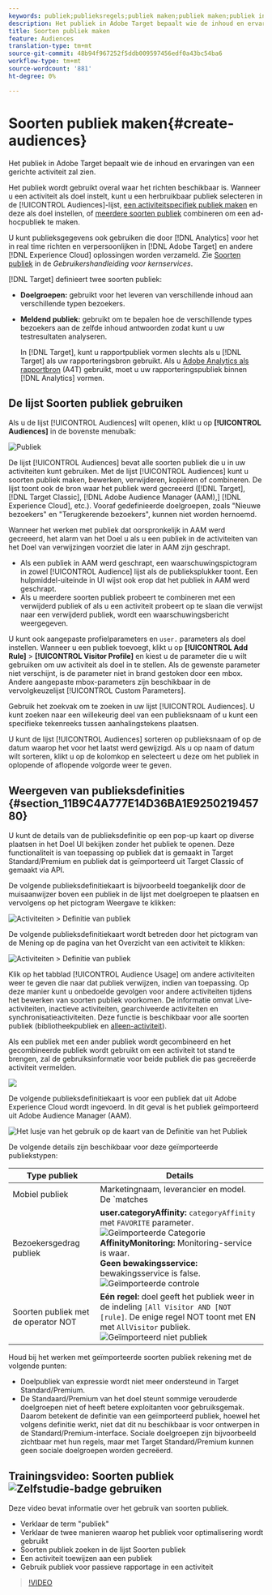 ```yaml
---
keywords: publiek;publieksregels;publiek maken;publiek maken;publiek instellen;publiek rapporteren;publiek rapporteren;segment;aangepaste profielparameters;publieksdefinitie;publiekslijst
description: Het publiek in Adobe Target bepaalt wie de inhoud en ervaringen van een gerichte activiteit zal zien.
title: Soorten publiek maken
feature: Audiences
translation-type: tm+mt
source-git-commit: 48b94f967252f5ddb009597456edf0a43bc54ba6
workflow-type: tm+mt
source-wordcount: '881'
ht-degree: 0%

---
```



# Soorten publiek maken{#create-audiences}

Het publiek in Adobe Target bepaalt wie de inhoud en ervaringen van een gerichte activiteit zal zien.

Het publiek wordt gebruikt overal waar het richten beschikbaar is. Wanneer u een activiteit als doel instelt, kunt u een herbruikbaar publiek selecteren in de [!UICONTROL Audiences]-lijst, [een activiteitspecifiek publiek maken](/help/c-target/creating-activity-only-audience.md) en deze als doel instellen, of [meerdere soorten publiek](/help/c-target/combining-multiple-audiences.md#concept_A7386F1EA4394BD2AB72399C225981E5) combineren om een ad-hocpubliek te maken.

U kunt publieksgegevens ook gebruiken die door [!DNL Analytics] voor het in real time richten en verpersoonlijken in [!DNL Adobe Target] en andere [!DNL Experience Cloud] oplossingen worden verzameld. Zie [Soorten publiek](https://experienceleague.adobe.com/docs/core-services/interface/audiences/audience-library.html) in de *Gebruikershandleiding voor kernservices*.

[!DNL Target] definieert twee soorten publiek:

* **Doelgroepen:** gebruikt voor het leveren van verschillende inhoud aan verschillende typen bezoekers.
* **Meldend publiek:** gebruikt om te bepalen hoe de verschillende types bezoekers aan de zelfde inhoud antwoorden zodat kunt u uw testresultaten analyseren.

   In [!DNL Target], kunt u rapportpubliek vormen slechts als u [!DNL Target] als uw rapporteringsbron gebruikt. Als u [Adobe Analytics als rapportbron](/help/c-integrating-target-with-mac/a4t/a4t.md) (A4T) gebruikt, moet u uw rapporteringspubliek binnen [!DNL Analytics] vormen.

## De lijst Soorten publiek gebruiken

Als u de lijst [!UICONTROL Audiences] wilt openen, klikt u op **[!UICONTROL Audiences]** in de bovenste menubalk:

![Publiek](assets/audiences_list.png)

De lijst [!UICONTROL Audiences] bevat alle soorten publiek die u in uw activiteiten kunt gebruiken. Met de lijst [!UICONTROL Audiences] kunt u soorten publiek maken, bewerken, verwijderen, kopiëren of combineren. De lijst toont ook de bron waar het publiek werd gecreeerd ([!DNL Target], [!DNL Target Classic], [!DNL Adobe Audience Manager (AAM),] [!DNL Experience Cloud], etc.). Vooraf gedefinieerde doelgroepen, zoals &quot;Nieuwe bezoekers&quot; en &quot;Terugkerende bezoekers&quot;, kunnen niet worden hernoemd.

Wanneer het werken met publiek dat oorspronkelijk in AAM werd gecreeerd, het alarm van het Doel u als u een publiek in de activiteiten van het Doel van verwijzingen voorziet die later in AAM zijn geschrapt.

* Als een publiek in AAM werd geschrapt, een waarschuwingspictogram in zowel [!UICONTROL Audience] lijst als de publieksplukker toont. Een hulpmiddel-uiteinde in UI wijst ook erop dat het publiek in AAM werd geschrapt.
* Als u meerdere soorten publiek probeert te combineren met een verwijderd publiek of als u een activiteit probeert op te slaan die verwijst naar een verwijderd publiek, wordt een waarschuwingsbericht weergegeven.

U kunt ook aangepaste profielparameters en `user.` parameters als doel instellen. Wanneer u een publiek toevoegt, klikt u op **[!UICONTROL Add Rule]** > **[!UICONTROL Visitor Profile]** en kiest u de parameter die u wilt gebruiken om uw activiteit als doel in te stellen. Als de gewenste parameter niet verschijnt, is de parameter niet in brand gestoken door een mbox. Andere aangepaste mbox-parameters zijn beschikbaar in de vervolgkeuzelijst [!UICONTROL Custom Parameters].

Gebruik het zoekvak om te zoeken in uw lijst [!UICONTROL Audiences]. U kunt zoeken naar een willekeurig deel van een publieksnaam of u kunt een specifieke tekenreeks tussen aanhalingstekens plaatsen.

U kunt de lijst [!UICONTROL Audiences] sorteren op publieksnaam of op de datum waarop het voor het laatst werd gewijzigd. Als u op naam of datum wilt sorteren, klikt u op de kolomkop en selecteert u deze om het publiek in oplopende of aflopende volgorde weer te geven.

## Weergeven van publieksdefinities {#section_11B9C4A777E14D36BA1E925021945780}

U kunt de details van de publieksdefinitie op een pop-up kaart op diverse plaatsen in het Doel UI bekijken zonder het publiek te openen. Deze functionaliteit is van toepassing op publiek dat is gemaakt in Target Standard/Premium en publiek dat is geïmporteerd uit Target Classic of gemaakt via API.

De volgende publieksdefinitiekaart is bijvoorbeeld toegankelijk door de muisaanwijzer boven een publiek in de lijst met doelgroepen te plaatsen en vervolgens op het pictogram Weergave te klikken:

![Activiteiten > Definitie van publiek](assets/audience_definition_list.png)

De volgende publieksdefinitiekaart wordt betreden door het pictogram van de Mening op de pagina van het Overzicht van een activiteit te klikken:

![Activiteiten > Definitie van publiek](assets/audience_definition_list.png)

Klik op het tabblad [!UICONTROL Audience Usage] om andere activiteiten weer te geven die naar dat publiek verwijzen, indien van toepassing. Op deze manier kunt u onbedoelde gevolgen voor andere activiteiten tijdens het bewerken van soorten publiek voorkomen. De informatie omvat Live-activiteiten, inactieve activiteiten, gearchiveerde activiteiten en synchronisatieactiviteiten. Deze functie is beschikbaar voor alle soorten publiek (bibliotheekpubliek en [alleen-activiteit](/help/c-target/creating-activity-only-audience.md#concept_A6BADCF530ED4AE1852E677FEBE68483)).

Als een publiek met een ander publiek wordt gecombineerd en het gecombineerde publiek wordt gebruikt om een activiteit tot stand te brengen, zal de gebruiksinformatie voor beide publiek die pas gecreëerde activiteit vermelden.

![](assets/audience_definition_list_usage.png)

De volgende publieksdefinitiekaart is voor een publiek dat uit Adobe Experience Cloud wordt ingevoerd. In dit geval is het publiek geïmporteerd uit Adobe Audience Manager (AAM).

![Het lusje van het gebruik op de kaart van de Definitie van het Publiek](assets/audience_definition_mc.png)

De volgende details zijn beschikbaar voor deze geïmporteerde publiekstypen:

| Type publiek | Details |
|--- |--- |
| Mobiel publiek | Marketingnaam, leverancier en model.<br>De  `matches | does not match` operator wordt weergegeven in plaats van  `equals | does not equal`<br>![Geïmporteerd mobiel publiek](/help/c-target/c-audiences/assets/imported_mobile_audience.png). |
| Bezoekersgedrag publiek | **user.categoryAffinity:** `categoryAffinity` met  `FAVORITE` parameter.<br>![Geïmporteerde Categorie ](/help/c-target/c-audiences/assets/imported_category_affinity.png)<br>**AffinityMonitoring:** Monitoring-service is waar.<br>**Geen bewakingsservice:** bewakingsservice is false.<br>![Geïmporteerde controle](/help/c-target/c-audiences/assets/imported_monitoring.png) |
| Soorten publiek met de operator NOT | **Eén regel:** doel geeft het publiek weer in de indeling  `[All Visitor AND [NOT [rule]`. De enige regel NOT toont met EN met `AllVisitor` publiek.<br>![Geïmporteerd niet publiek](/help/c-target/c-audiences/assets/imported_not_audience.png) |

Houd bij het werken met geïmporteerde soorten publiek rekening met de volgende punten:

* Doelpubliek van expressie wordt niet meer ondersteund in Target Standard/Premium.
* De Standaard/Premium van het doel steunt sommige verouderde doelgroepen niet of heeft betere exploitanten voor gebruiksgemak. Daarom betekent de definitie van een geïmporteerd publiek, hoewel het volgens definitie werkt, niet dat dit nu beschikbaar is voor ontwerpen in de Standard/Premium-interface. Sociale doelgroepen zijn bijvoorbeeld zichtbaar met hun regels, maar met Target Standard/Premium kunnen geen sociale doelgroepen worden gecreëerd.

## Trainingsvideo: Soorten publiek ![Zelfstudie-badge](/help/assets/tutorial.png) gebruiken

Deze video bevat informatie over het gebruik van soorten publiek.

* Verklaar de term &quot;publiek&quot;
* Verklaar de twee manieren waarop het publiek voor optimalisering wordt gebruikt
* Soorten publiek zoeken in de lijst Soorten publiek
* Een activiteit toewijzen aan een publiek
* Gebruik publiek voor passieve rapportage in een activiteit

>[!VIDEO](https://video.tv.adobe.com/v/17398)
